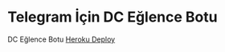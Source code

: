 # Telegram İçin DC Eğlence Botu
DC Eğlence Botu 
<A href="https://heroku.com/deploy?template=https://github.com/mertece9/dcdeneme">Heroku Deploy</a>
